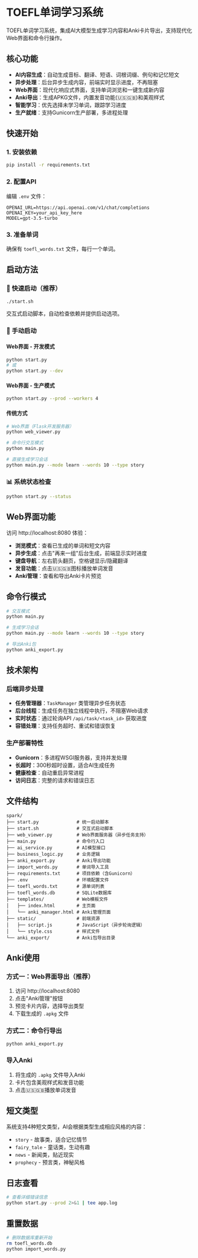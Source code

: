 # TOEFL单词学习系统

TOEFL单词学习系统，集成AI大模型生成学习内容和Anki卡片导出，支持现代化Web界面和命令行操作。

## 核心功能

- **AI内容生成**：自动生成音标、翻译、短语、词根词缀、例句和记忆短文
- **异步处理**：后台异步生成内容，前端实时显示进度，不再阻塞
- **Web界面**：现代化响应式界面，支持单词浏览和一键生成新内容
- **Anki导出**：生成APKG文件，内置发音功能(🇺🇸🇬🇧)和美观样式
- **智能学习**：优先选择未学习单词，跟踪学习进度
- **生产就绪**：支持Gunicorn生产部署，多进程处理

## 快速开始

### 1. 安装依赖
```bash
pip install -r requirements.txt
```

### 2. 配置API
编辑 `.env` 文件：
```env
OPENAI_URL=https://api.openai.com/v1/chat/completions
OPENAI_KEY=your_api_key_here
MODEL=gpt-3.5-turbo
```

### 3. 准备单词
确保有 `toefl_words.txt` 文件，每行一个单词。

## 启动方法

### 🚀 快速启动（推荐）
```bash
./start.sh
```
交互式启动脚本，自动检查依赖并提供启动选项。

### 🔧 手动启动

#### Web界面 - 开发模式
```bash
python start.py
# 或
python start.py --dev
```

#### Web界面 - 生产模式
```bash
python start.py --prod --workers 4
```

#### 传统方式
```bash
# Web界面（Flask开发服务器）
python web_viewer.py

# 命令行交互模式
python main.py

# 直接生成学习会话
python main.py --mode learn --words 10 --type story
```

### 📊 系统状态检查
```bash
python start.py --status
```

## Web界面功能

访问 http://localhost:8080 体验：
- **浏览模式**：查看已生成的单词和短文内容
- **异步生成**：点击"再来一组"后台生成，前端显示实时进度
- **键盘导航**：左右箭头翻页，空格键显示/隐藏翻译
- **发音功能**：点击🇺🇸🇬🇧图标播放单词发音
- **Anki管理**：查看和导出Anki卡片预览

## 命令行模式
```bash
# 交互模式
python main.py

# 生成学习会话
python main.py --mode learn --words 10 --type story

# 导出Anki包
python anki_export.py
```

## 技术架构

### 后端异步处理
- **任务管理器**：`TaskManager` 类管理异步任务状态
- **后台线程**：生成任务在独立线程中执行，不阻塞Web请求
- **实时状态**：通过轮询API `/api/task/<task_id>` 获取进度
- **容错处理**：支持任务超时、重试和错误恢复

### 生产部署特性
- **Gunicorn**：多进程WSGI服务器，支持并发处理
- **长超时**：300秒超时设置，适合AI生成任务
- **健康检查**：自动重启异常进程
- **访问日志**：完整的请求和错误日志

## 文件结构

```
spark/
├── start.py              # 统一启动脚本
├── start.sh              # 交互式启动脚本
├── web_viewer.py         # Web界面服务器（异步任务支持）
├── main.py               # 命令行入口
├── ai_service.py         # AI模型接口
├── business_logic.py     # 业务逻辑
├── anki_export.py        # Anki导出功能
├── import_words.py       # 单词导入工具
├── requirements.txt      # 项目依赖（含Gunicorn）
├── .env                  # 环境配置文件
├── toefl_words.txt       # 源单词列表
├── toefl_words.db        # SQLite数据库
├── templates/            # Web模板文件
│   ├── index.html        # 主页面
│   └── anki_manager.html # Anki管理页面
├── static/               # 前端资源
│   ├── script.js         # JavaScript（异步轮询逻辑）
│   └── style.css         # 样式文件
└── anki_export/          # Anki包导出目录
```

## Anki使用

### 方式一：Web界面导出（推荐）
1. 访问 http://localhost:8080
2. 点击"Anki管理"按钮
3. 预览卡片内容，选择导出类型
4. 下载生成的 `.apkg` 文件

### 方式二：命令行导出
```bash
python anki_export.py
```

### 导入Anki
1. 将生成的 `.apkg` 文件导入Anki
2. 卡片包含美观样式和发音功能
3. 点击🇺🇸🇬🇧播放单词发音

## 短文类型

系统支持4种短文类型，AI会根据类型生成相应风格的内容：
- `story` - 故事类，适合记忆情节
- `fairy_tale` - 童话类，生动有趣
- `news` - 新闻类，贴近现实
- `prophecy` - 预言类，神秘风格

## 日志查看
```bash
# 查看详细错误信息
python start.py --prod 2>&1 | tee app.log
```

## 重置数据
```bash
# 删除数据库重新开始
rm toefl_words.db
python import_words.py
```
